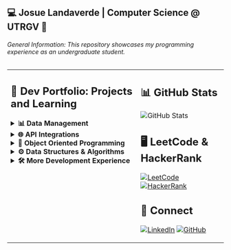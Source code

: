 ## 💻 Josue Landaverde | Computer Science @ UTRGV 🤠 

###### General Information: This repository showcases my programming experience as an undergraduate student. 

<table>
  <tr>
    <td valign="top" width="60%">
    
## 📕 Dev Portfolio: Projects and Learning

<details>
<summary><b>📊 Data Management</b></summary> 
  🐢 under maintenance...
</details>

<details>
<summary><b>🌐 API Integrations</b></summary> 
  🐢 under maintenance...
</details>

<details>
<summary><b>🧩 Object Oriented Programming</b></summary>
- [![Java](https://img.shields.io/badge/Java_OOP--007396?style=flat-square&logo=java)](https://github.com/jlndvr/Java-REPO)  
- [![C++](https://img.shields.io/badge/C++_OOP--00599C?style=flat-square&logo=c%2B%2B)]()
</details>

<details>
<summary><b>⚙️ Data Structures & Algorithms</b></summary> 
  🐢 under maintenance...
</details>

<details>
<summary><b>🛠️ More Development Experience</b></summary> 
  🐢 under maintenance...
</details>
    </td>
    <td valign="top" width="40%">
    
## 📊 GitHub Stats
![GitHub Stats](https://github-readme-stats.vercel.app/api?username=jlndvr&show_icons=true&theme=radical&hide_title=true)

## 🖥️ LeetCode & HackerRank
[![LeetCode](https://img.shields.io/badge/LeetCode--FFA116?style=for-the-badge&logo=leetcode)](https://github.com/jlndvr/LeetCode)
[![HackerRank](https://img.shields.io/badge/HackerRank--2EC866?style=for-the-badge&logo=hackerrank)](https://github.com/jlndvr/HackerRank)

## 🤝 Connect
[![LinkedIn](https://img.shields.io/badge/LinkedIn--0A66C2?style=for-the-badge&logo=linkedin)](https://linkedin.com/in/jlndvr)
[![GitHub](https://img.shields.io/badge/GitHub--181717?style=for-the-badge&logo=github)](https://github.com/jlndvr)
